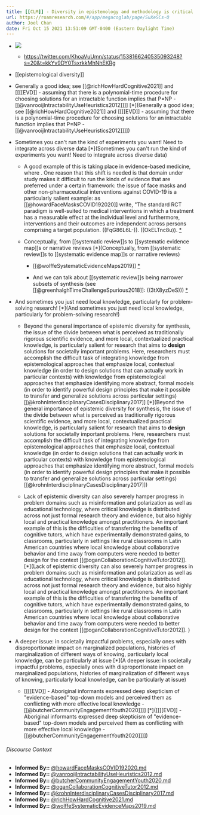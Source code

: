 ```yaml
---
title: [[CLM]] - Diversity in epistemology and methodology is critical for scientific progress
url: https://roamresearch.com/#/app/megacoglab/page/SuXeSCs-Q
author: Joel Chan
date: Fri Oct 15 2021 13:51:09 GMT-0400 (Eastern Daylight Time)
---
```


- ![](https://firebasestorage.googleapis.com/v0/b/firescript-577a2.appspot.com/o/imgs%2Fapp%2Fmegacoglab%2FikWrpYS5nt.png?alt=media&token=a8eb0b7a-dd65-4b66-a4ce-588f84e29738)

    - https://twitter.com/KhoaVuUmn/status/1538166240535093248?s=20&t=kkYv9DY0TsxrkkMhNhEKRg
- [[epistemological diversity]]
- Generally a good idea; see [[@richHowHardCognitive2021]] and [[[[EVD]] - assuming that there is a polynomial-time procedure for choosing solutions for an intractable function implies that P=NP - [[@vanrooijIntractabilityUseHeuristics2012]]]] [*](Generally a good idea; see [[@richHowHardCognitive2021]] and [[[[EVD]] - assuming that there is a polynomial-time procedure for choosing solutions for an intractable function implies that P=NP - [[@vanrooijIntractabilityUseHeuristics2012]]]])
- Sometimes you can't run the kind of experiments you want! Need to integrate across diverse data [*](Sometimes you can't run the kind of experiments you want! Need to integrate across diverse data)

    - A good example of this is taking place in evidence-based medicine, where . One reason that this shift is needed is that domain under study makes it difficult to run the kinds of evidence that are preferred under a certain framework: the issue of face masks and other non-pharmaceutical interventions against COVID-19 is a particularly salient example: as [[@howardFaceMasksCOVID192020]] write, "The standard RCT paradigm is well-suited to medical interventions in which a treatment has a measurable effect at the individual level and furthermore, interventions and their outcomes are independent across persons comprising a target population.  ((FqG86L6L-)). ((OkELTnc8u)).  [*](((HgOynpevG)))

    - Conceptually, from [[systematic review]]s to [[systematic evidence map]]s or narrative reviews [*](Conceptually, from [[systematic review]]s to [[systematic evidence map]]s or narrative reviews)

        - [[@wolffeSystematicEvidenceMaps2019]] [*]([[@wolffeSystematicEvidenceMaps2019]])

        - And we can talk about [[systematic review]]s being narrower subsets of synthesis (see [[@greenhalghTimeChallengeSpurious2018]]: ((3tX8yzDeS))) [*](((GMaP9sUXy)))
- And sometimes you just need local knowledge, particularly for problem-solving research! [*](And sometimes you just need local knowledge, particularly for problem-solving research!)

    - Beyond the general importance of epistemic diversity for synthesis, the issue of the divide between what is perceived as traditionally rigorous scientific evidence, and more local, contextualized practical knowledge, is particularly salient for research that aims to __design__ solutions for societally important problems. Here, researchers must accomplish the difficult task of integrating knowledge from epistemological approaches that emphasize local, contextual knowledge (in order to design solutions that can actually work in particular contexts) with knowledge from epistemological approaches that emphasize identifying more abstract, formal models (in order to identify powerful design principles that make it possible to transfer and generalize solutions across particular settings) [[@krohnInterdisciplinaryCasesDisciplinary2017]] [*](Beyond the general importance of epistemic diversity for synthesis, the issue of the divide between what is perceived as traditionally rigorous scientific evidence, and more local, contextualized practical knowledge, is particularly salient for research that aims to __design__ solutions for societally important problems. Here, researchers must accomplish the difficult task of integrating knowledge from epistemological approaches that emphasize local, contextual knowledge (in order to design solutions that can actually work in particular contexts) with knowledge from epistemological approaches that emphasize identifying more abstract, formal models (in order to identify powerful design principles that make it possible to transfer and generalize solutions across particular settings) [[@krohnInterdisciplinaryCasesDisciplinary2017]])

    - Lack of epistemic diversity can also severely hamper progress in problem domains such as misinformation and polarization as well as educational technology, where critical knowledge is distributed across not just formal research theory and evidence, but also highly local and practical knowledge amongst practitioners. An important example of this is the difficulties of transferring the benefits of cognitive tutors, which have experimentally demonstrated gains, to classrooms, particularly in settings like rural classrooms in Latin American countries where local knowledge about collaborative behavior and time away from computers were needed to better design for the context [[@oganCollaborationCognitiveTutor2012]].  [*](Lack of epistemic diversity can also severely hamper progress in problem domains such as misinformation and polarization as well as educational technology, where critical knowledge is distributed across not just formal research theory and evidence, but also highly local and practical knowledge amongst practitioners. An important example of this is the difficulties of transferring the benefits of cognitive tutors, which have experimentally demonstrated gains, to classrooms, particularly in settings like rural classrooms in Latin American countries where local knowledge about collaborative behavior and time away from computers were needed to better design for the context [[@oganCollaborationCognitiveTutor2012]]. )
- A deeper issue: in societally impactful problems, especially ones with disproportionate impact on marginalized populations, histories of marginalization of different ways of knowing, particularly local knowledge, can be particularly at issue [*](A deeper issue: in societally impactful problems, especially ones with disproportionate impact on marginalized populations, histories of marginalization of different ways of knowing, particularly local knowledge, can be particularly at issue)

    - [[[[EVD]] - Aboriginal informants expressed deep skepticism of "evidence-based" top-down models and perceived them as conflicting with more effective local knowledge - [[@butcherCommunityEngagementYouth2020]]]] [*]([[[[EVD]] - Aboriginal informants expressed deep skepticism of "evidence-based" top-down models and perceived them as conflicting with more effective local knowledge - [[@butcherCommunityEngagementYouth2020]]]])

###### Discourse Context

- **Informed By::** [@howardFaceMasksCOVID192020.md](@howardFaceMasksCOVID192020.md)
- **Informed By::** [@vanrooijIntractabilityUseHeuristics2012.md](@vanrooijIntractabilityUseHeuristics2012.md)
- **Informed By::** [@butcherCommunityEngagementYouth2020.md](@butcherCommunityEngagementYouth2020.md)
- **Informed By::** [@oganCollaborationCognitiveTutor2012.md](@oganCollaborationCognitiveTutor2012.md)
- **Informed By::** [@krohnInterdisciplinaryCasesDisciplinary2017.md](@krohnInterdisciplinaryCasesDisciplinary2017.md)
- **Informed By::** [@richHowHardCognitive2021.md](@richHowHardCognitive2021.md)
- **Informed By::** [@wolffeSystematicEvidenceMaps2019.md](@wolffeSystematicEvidenceMaps2019.md)

